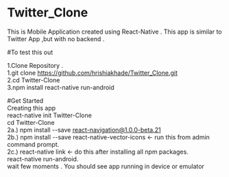 # Twitter_Clone
  This is Mobile Application created using React-Native . This app is similar to Twitter App ,but with no backend .

#To test this out

1.Clone Repository .  
1.git clone https://github.com/hrishiakhade/Twitter_Clone.git   
2.cd Twitter-Clone   
3.npm install react-native run-android  

#Get Started  
Creating this app  
react-native init Twitter-Clone  
cd Twitter-Clone  
2a.) npm install --save react-navigation@1.0.0-beta.21  
2b.) npm install --save react-native-vector-icons <- run this from admin command prompt.   
2c.) react-native link <- do this after installing all npm packages.  
react-native run-android.  
wait few moments . You should see app running in device or emulator
